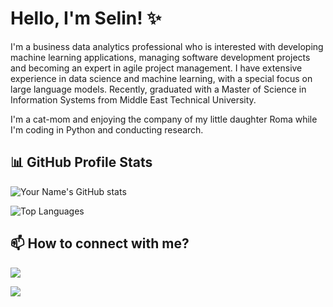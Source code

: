 # Hello, I'm Selin! ✨

I'm a business data analytics professional who is interested with developing machine learning applications, managing software development projects and becoming an expert in agile project management. 
I have extensive experience in data science and machine learning, with a special focus on large language models. 
Recently, graduated with a Master of Science in Information Systems from Middle East Technical University. 

I'm a cat-mom and enjoying the company of my little daughter Roma while I'm coding in Python and conducting research. 

## 📊 GitHub Profile Stats

![Your Name's GitHub stats](https://github-readme-stats.vercel.app/api?username=isdeniz&show_icons=true&theme=nightowl)

![Top Languages](https://github-readme-stats.vercel.app/api/top-langs/?username=isdeniz&layout=compact&theme=nightowl)

## 📫 How to connect with me?

<p align="left">
  <a href="https://www.linkedin.com/in/isdeniz/"><img src="https://img.shields.io/badge/-LinkedIn-0077B5?style=flat&logo=LinkedIn&logoColor=white"/></a>
</p>

<p align="left">
  <a href="https://medium.com/@isdeniz"><img src="https://img.shields.io/badge/-Medium-12100E?style=flat&amp;logo=Medium&amp;logoColor=white"/></a>
</p>
